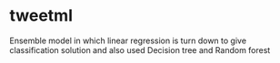 # tweetml
Ensemble model in which linear regression is turn down to give classification solution and also used Decision tree and Random forest 
